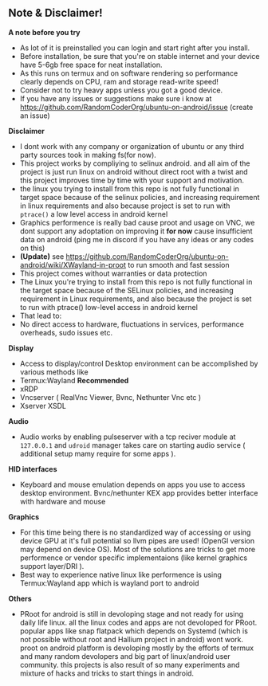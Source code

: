 ## Note & Disclaimer!

**A note before you try**
- As lot of it is preinstalled you can login and start right after you install.
- Before installation, be sure that you're on stable internet and your device have 5-6gb free space for neat installation.
- As this runs on termux and on software rendering so performance clearly depends on CPU, ram and storage read-write speed!
- Consider not to try heavy apps unless you got a good device.
- If you have any issues or suggestions make sure i know at https://github.com/RandomCoderOrg/ubuntu-on-android/issue (create an issue)

**Disclaimer**
- I dont work with any company or organization of ubuntu or any third party sources took in making fs(for now).
- This project works by compliying to selinux android. and all aim of the project is just run linux on android without direct root with a twist and this project improves time by time with your support and motivation.
- the linux you trying to install from this repo is not fully functional in target space because of the selinux policies, and increasing requirement in linux requirements and also because project is set to run with `ptrace()` a low level access in android kernel
- Graphics performence is really bad cause proot and usage on VNC, we dont support any adoptation on improving it **for now** cause insufficient data on android (ping me in discord if you have any ideas or any codes on this) 
- **(Update)** see https://github.com/RandomCoderOrg/ubuntu-on-android/wiki/XWayland-in-proot to run smooth and fast session
- This project comes without warranties or data protection
- The Linux you're trying to install from this repo is not fully functional in the target space because of the SELinux policies, and increasing requirement in Linux requirements, and also because the project is set to run with ptrace() low-level access in android kernel 
- That lead to:
- No direct access to hardware, fluctuations in services, performance overheads, sudo issues etc.

**Display**
- Access to display/control Desktop environment can be accomplished by various methods like
- Termux:Wayland **Recommended**
- xRDP
- Vncserver ( RealVnc Viewer, Bvnc, Nethunter Vnc etc )
- Xserver XSDL

**Audio**
- Audio works by enabling pulseserver with a tcp reciver module at `127.0.0.1` and `udroid` manager takes care on starting audio service ( additional setup mamy require for some apps ).

**HID interfaces**
- Keyboard and mouse emulation depends on apps you use to access desktop environment. Bvnc/nethunter KEX app provides better interface with hardware and mouse

**Graphics**
- For this time being there is no standardized way of accessing or using device GPU at it's full potential so llvm pipes are used! (OpenGl version may depend on device OS). Most of the solutions are tricks to get more performence or vendor specific implementaions (like kernel graphics support layer/DRI ).
- Best way to experience native linux like performence is using Termux:Wayland app which is wayland port to android

**Others**
- PRoot for android is still in devoloping stage and not ready for using daily life linux. all the linux codes and apps are not devoloped for PRoot. popular apps like snap flatpack which depends on Systemd (which is not possible without root and Hallium project in android) wont work. proot on android platform is devoloping mostly by the efforts of termux and many random devolopers and big part of linux/android user community. this projects is also result of so many experiments and mixture of hacks and tricks to start things in android.
